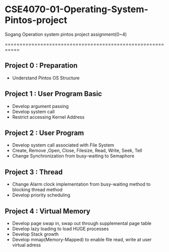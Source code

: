 # CSE4070-01-Operating-System-Pintos-project
Sogang Operation system pintos project assignment(0~4)

===========================================================

## Project 0 : Preparation

- Understand Pintos OS Structure


## Project 1 : User Program Basic

- Develop argument passing
- Develop system call
- Restrict accessing Kernel Address


## Project 2 : User Program

- Develop system call associated with File System
- Create, Remove ,Open, Close, Filesize, Read, Write, Seek, Tell
- Change Synchronization from busy-waiting to Semaphore


## Project 3 : Thread

- Change Alarm clock implementation from busy-waiting method to blocking thread method
- Develop priority scheduling


## Project 4 : Virtual Memory

- Develop page swap in, swap out through supplemental page table
- Develop lazy loading to load HUGE processes
- Develop Stack growth
- Develop mmap(Memory-Mapped) to enable file read, write at user virtual adress

